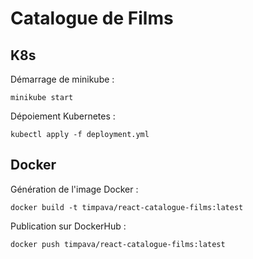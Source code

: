 # Catalogue de Films

## K8s

Démarrage de minikube :

```
minikube start
```

Dépoiement Kubernetes :

```
kubectl apply -f deployment.yml
```

## Docker

Génération de l'image Docker :

```
docker build -t timpava/react-catalogue-films:latest
```

Publication sur DockerHub :

```
docker push timpava/react-catalogue-films:latest
```
